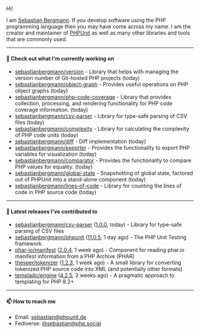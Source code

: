 Hi!

I am [Sebastian Bergmann](https://sebastian-bergmann.de/). If you develop software using the PHP programming language then you may have come across my name. I am the creator and maintainer of [PHPUnit](https://phpunit.de/) as well as many other libraries and tools that are commonly used.

---

#### 👷 Check out what I'm currently working on

- [sebastianbergmann/version](https://github.com/sebastianbergmann/version) - Library that helps with managing the version number of Git-hosted PHP projects (today)
- [sebastianbergmann/object-graph](https://github.com/sebastianbergmann/object-graph) - Provides useful operations on PHP object graphs (today)
- [sebastianbergmann/php-code-coverage](https://github.com/sebastianbergmann/php-code-coverage) - Library that provides collection, processing, and rendering functionality for PHP code coverage information. (today)
- [sebastianbergmann/csv-parser](https://github.com/sebastianbergmann/csv-parser) - Library for type-safe parsing of CSV files (today)
- [sebastianbergmann/complexity](https://github.com/sebastianbergmann/complexity) - Library for calculating the complexity of PHP code units (today)
- [sebastianbergmann/diff](https://github.com/sebastianbergmann/diff) - Diff implementation (today)
- [sebastianbergmann/exporter](https://github.com/sebastianbergmann/exporter) - Provides the functionality to export PHP variables for visualization (today)
- [sebastianbergmann/comparator](https://github.com/sebastianbergmann/comparator) - Provides the functionality to compare PHP values for equality. (today)
- [sebastianbergmann/global-state](https://github.com/sebastianbergmann/global-state) - Snapshotting of global state, factored out of PHPUnit into a stand-alone component (today)
- [sebastianbergmann/lines-of-code](https://github.com/sebastianbergmann/lines-of-code) - Library for counting the lines of code in PHP source code (today)

---

#### 🔭 Latest releases I've contributed to

- [sebastianbergmann/csv-parser](https://github.com/sebastianbergmann/csv-parser) ([1.0.0](https://github.com/sebastianbergmann/csv-parser/releases/tag/1.0.0), today) - Library for type-safe parsing of CSV files
- [sebastianbergmann/phpunit](https://github.com/sebastianbergmann/phpunit) ([11.0.5](https://github.com/sebastianbergmann/phpunit/releases/tag/11.0.5), 1 day ago) - The PHP Unit Testing framework.
- [phar-io/manifest](https://github.com/phar-io/manifest) ([2.0.4](https://github.com/phar-io/manifest/releases/tag/2.0.4), 1 week ago) - Component for reading phar.io manifest information from a PHP Archive (PHAR)
- [theseer/tokenizer](https://github.com/theseer/tokenizer) ([1.2.3](https://github.com/theseer/tokenizer/releases/tag/1.2.3), 1 week ago) - A small library for converting tokenized PHP source code into XML (and potentially other formats)
- [templado/engine](https://github.com/templado/engine) ([4.2.5](https://github.com/templado/engine/releases/tag/4.2.5), 3 weeks ago) - A pragmatic approach to templating for PHP 8.2&#43;

---

#### 📫 How to reach me

- Email: [sebastian@phpunit.de](mailto://sebastian@phpunit.de)
- Fediverse: [@sebastian@php.social](https://phpc.social/@sebastian)
